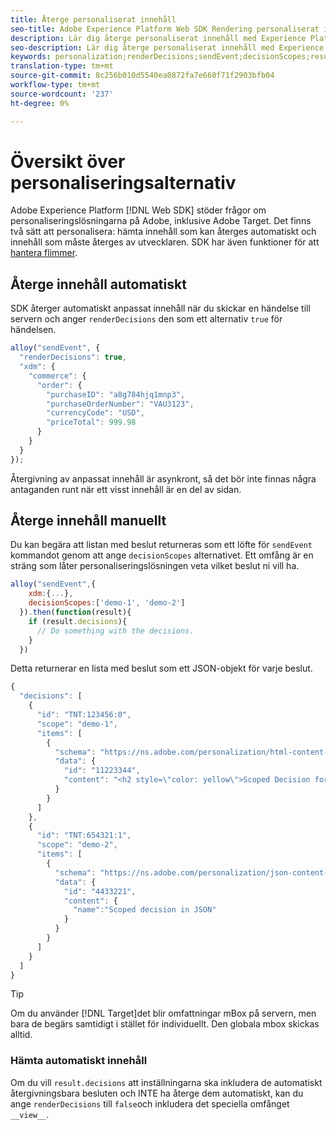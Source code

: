 ```yaml
---
title: Återge personaliserat innehåll
seo-title: Adobe Experience Platform Web SDK Rendering personaliserat innehåll
description: Lär dig återge personaliserat innehåll med Experience Platform Web SDK
seo-description: Lär dig återge personaliserat innehåll med Experience Platform Web SDK
keywords: personalization;renderDecisions;sendEvent;decisionScopes;result.decisions;
translation-type: tm+mt
source-git-commit: 8c256b010d5540ea0872fa7e660f71f2903bfb04
workflow-type: tm+mt
source-wordcount: '237'
ht-degree: 0%

---
```



# Översikt över personaliseringsalternativ

Adobe Experience Platform [!DNL Web SDK] stöder frågor om personaliseringslösningarna på Adobe, inklusive Adobe Target. Det finns två sätt att personalisera: hämta innehåll som kan återges automatiskt och innehåll som måste återges av utvecklaren. SDK har även funktioner för att [hantera flimmer](../../edge/solution-specific/target/flicker-management.md).

## Återge innehåll automatiskt

SDK återger automatiskt anpassat innehåll när du skickar en händelse till servern och anger `renderDecisions` den som ett alternativ `true` för händelsen.

```javascript
alloy("sendEvent", {
  "renderDecisions": true,
  "xdm": {
    "commerce": {
      "order": {
        "purchaseID": "a8g784hjq1mnp3",
        "purchaseOrderNumber": "VAU3123",
        "currencyCode": "USD",
        "priceTotal": 999.98
      }
    }
  }
});
```

Återgivning av anpassat innehåll är asynkront, så det bör inte finnas några antaganden runt när ett visst innehåll är en del av sidan.

## Återge innehåll manuellt

Du kan begära att listan med beslut returneras som ett löfte för `sendEvent` kommandot genom att ange `decisionScopes` alternativet. Ett omfång är en sträng som låter personaliseringslösningen veta vilket beslut ni vill ha.

```javascript
alloy("sendEvent",{
    xdm:{...},
    decisionScopes:['demo-1', 'demo-2']
  }).then(function(result){
    if (result.decisions){
      // Do something with the decisions.
    }
  })
```

Detta returnerar en lista med beslut som ett JSON-objekt för varje beslut.

```javascript
{
  "decisions": [
    {
      "id": "TNT:123456:0",
      "scope": "demo-1",
      "items": [
        {
          "schema": "https://ns.adobe.com/personalization/html-content-item",
          "data": {
            "id": "11223344",
            "content": "<h2 style=\"color: yellow\">Scoped Decision for location \"alloy-location-1\"</h2>"
          }
        }
      ]
    },
    {
      "id": "TNT:654321:1",
      "scope": "demo-2",
      "items": [
        {
          "schema": "https://ns.adobe.com/personalization/json-content-item",
          "data": {
            "id": "4433221",
            "content": {
              "name":"Scoped decision in JSON"
            }
          }
        }
      ]
    }
  ]
}
```

>[!TIP]
>
> Om du använder [!DNL Target]det blir omfattningar mBox på servern, men bara de begärs samtidigt i stället för individuellt. Den globala mbox skickas alltid.

### Hämta automatiskt innehåll

Om du vill `result.decisions` att inställningarna ska inkludera de automatiskt återgivningsbara besluten och INTE ha återge dem automatiskt, kan du ange `renderDecisions` till `false`och inkludera det speciella omfånget `__view__`.
